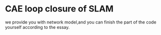 # CAE loop closure of SLAM
we provide you with network model,and you can finish the part of the code yourself according to the essay.
